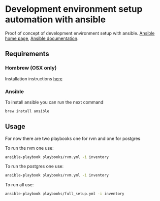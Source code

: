 # Development environment setup automation with ansible

Proof of concept of development environment setup with ansible.
[Ansible home page](https://www.ansible.com/), [Ansible documentation](https://docs.ansible.com/ansible/latest/index.html).

## Requirements

### Hombrew (OSX only)

Installation instructions [here](https://brew.sh/)

### Ansible

To install ansible you can run the next command
```bash
brew install ansible
```

## Usage

For now there are two playbooks one for rvm and one for postgres

To run the rvm one use:
```bash
ansible-playbook playbooks/rvm.yml -i inventory
```

To run the postgres one use:
```bash
ansible-playbook playbooks/rvm.yml -i inventory
```

To run all use:
```bash
ansible-playbook playbooks/full_setup.yml -i inventory
```
